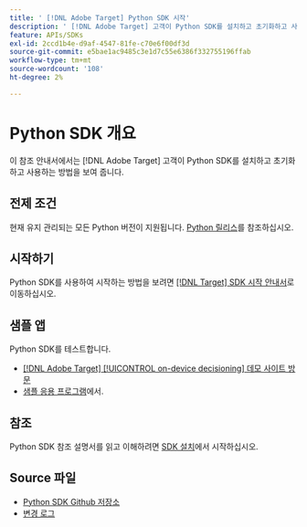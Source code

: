 ```yaml
---
title: ' [!DNL Adobe Target] Python SDK 시작'
description: ' [!DNL Adobe Target] 고객이 Python SDK를 설치하고 초기화하고 사용하는 방법에 대해 알아봅니다.'
feature: APIs/SDKs
exl-id: 2ccd1b4e-d9af-4547-81fe-c70e6f00df3d
source-git-commit: e5bae1ac9485c3e1d7c55e6386f332755196ffab
workflow-type: tm+mt
source-wordcount: '108'
ht-degree: 2%

---
```


# Python SDK 개요

이 참조 안내서에서는 [!DNL Adobe Target] 고객이 Python SDK를 설치하고 초기화하고 사용하는 방법을 보여 줍니다.

## 전제 조건

현재 유지 관리되는 모든 Python 버전이 지원됩니다. [Python 릴리스](https://www.python.org/downloads/)를 참조하십시오.

## 시작하기

Python SDK를 사용하여 시작하는 방법을 보려면 [[!DNL Target] SDK 시작 안내서](../sdk-guides/getting-started/getting-started.md)로 이동하십시오.

## 샘플 앱

Python SDK를 테스트합니다.

* [[!DNL Adobe Target] [!UICONTROL on-device decisioning] 데모 사이트 방문](https://github.com/adobe/on-device-decisioning-demo-site)
* [샘플 응용 프로그램](../sdk-guides/sample-apps/sample-apps.md)에서.

## 참조

Python SDK 참조 설명서를 읽고 이해하려면 [SDK 설치](install-sdk.md)에서 시작하십시오.

## Source 파일

* [Python SDK Github 저장소](https://github.com/adobe/target-python-sdk)
* [변경 로그](https://github.com/adobe/target-python-sdk/blob/master/CHANGELOG.md)
